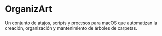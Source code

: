 # OrganizArt
Un conjunto de atajos, scripts y procesos para macOS que automatizan la creación, organización y mantenimiento de árboles de carpetas. 
